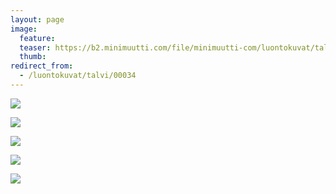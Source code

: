 ```yaml
---
layout: page
image:
  feature:
  teaser: https://b2.minimuutti.com/file/minimuutti-com/luontokuvat/talvi/DS40401-245px.jpg
  thumb:
redirect_from:
  - /luontokuvat/talvi/00034
---
```


[![](https://b2.minimuutti.com/file/minimuutti-com/luontokuvat/talvi/DS40374-800px.jpg)](https://dl.dropboxusercontent.com/sh/ea1wtnz7z734o12/AAC1OlXCjyOGd0Yp9GoW3l4ua/luontokuvat/talvi/DS40374.jpg)

[![](https://b2.minimuutti.com/file/minimuutti-com/luontokuvat/talvi/DS40375-800px.jpg)](https://dl.dropboxusercontent.com/sh/ea1wtnz7z734o12/AABmmL8BodExwP_NpN7dD1Zua/luontokuvat/talvi/DS40375.jpg)

[![](https://b2.minimuutti.com/file/minimuutti-com/luontokuvat/talvi/DS40401-800px.jpg)](https://dl.dropboxusercontent.com/sh/ea1wtnz7z734o12/AAAgR7IjqwvK2MbzOMyCXFb6a/luontokuvat/talvi/DS40401.jpg)

[![](https://b2.minimuutti.com/file/minimuutti-com/luontokuvat/talvi/DS40385-800px.jpg)](https://dl.dropboxusercontent.com/sh/ea1wtnz7z734o12/AABhXd6sJhUuoeFlef8IZFZOa/luontokuvat/talvi/DS40385.jpg)

[![](https://b2.minimuutti.com/file/minimuutti-com/luontokuvat/talvi/DS40407-800px.jpg)](https://dl.dropboxusercontent.com/sh/ea1wtnz7z734o12/AABo0YB8Rn0kHbKmKRuTwETra/luontokuvat/talvi/DS40407.jpg)
